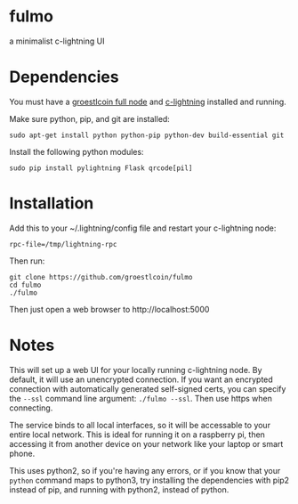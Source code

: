 # fulmo
a minimalist c-lightning UI

Dependencies
============

You must have a [groestlcoin full node](https://github.com/groestlcoin/groestlcoin) and [c-lightning](https://github.com/groestlcoin/lightning) installed and running.

Make sure python, pip, and git are installed:

```shell
sudo apt-get install python python-pip python-dev build-essential git
```

Install the following python modules:
```shell
sudo pip install pylightning Flask qrcode[pil]
```

Installation
============

Add this to your ~/.lightning/config file and restart your c-lightning node:
```shell
rpc-file=/tmp/lightning-rpc
```

Then run:

```shell
git clone https://github.com/groestlcoin/fulmo
cd fulmo
./fulmo
```

Then just open a web browser to http://localhost:5000

Notes
============
This will set up a web UI for your locally running c-lightning node.  By default, it will use an unencrypted connection.  If you want an encrypted connection with automatically generated self-signed certs, you can specify the ```--ssl``` command line argument: ```./fulmo --ssl```.  Then use https when connecting.

The service binds to all local interfaces, so it will be accessable to your entire local network.  This is ideal for running it on a raspberry pi, then accessing it from another device on your network like your laptop or smart phone.

This uses python2, so if you're having any errors, or if you know that your `python` command maps to python3, try installing the dependencies with pip2 instead of pip, and running with python2, instead of python.
